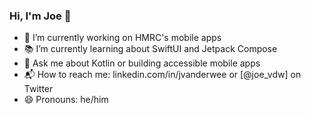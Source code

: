 ### Hi, I'm Joe 👋

- 🔭 I’m currently working on HMRC's mobile apps
- 📚 I’m currently learning about SwiftUI and Jetpack Compose
- 💬 Ask me about Kotlin or building accessible mobile apps
- 📬 How to reach me: linkedin.com/in/jvanderwee or [@joe_vdw] on Twitter
- 😄 Pronouns: he/him
